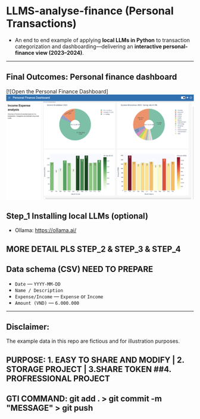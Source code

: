 # LLMS-analyse-finance (Personal Transactions)

- An end to end example of applying **local LLMs in Python** to transaction categorization and dashboarding—delivering an **interactive personal-finance view (2023–2024)**.
---

## Final Outcomes: Personal finance dashboard

[![Open the Personal Finance Dashboard][![Open the Personal Finance Dashboard](docs/dashboard.png)](https://anhnguyen623.github.io/personal_transactions/?v=20250910-2)



## Step_1 Installing local LLMs (optional)
- Ollama: https://ollama.ai/  

## MORE DETAIL PLS STEP_2 & STEP_3 & STEP_4

## Data schema (CSV) NEED TO PREPARE
- `Date` — `YYYY-MM-DD`
- `Name / Description`
- `Expense/Income` — `Expense` or `Income`
- `Amount (VND)` —  `6.000.000`

---

## Disclaimer:
The example data in this repo are fictious and for illustration purposes.


## PURPOSE: 1. EASY TO SHARE AND MODIFY | 2. STORAGE PROJECT | 3.SHARE TOKEN ##4. PROFRESSIONAL PROJECT



## GTI COMMAND: git add . > git commit -m "MESSAGE" > git push 

